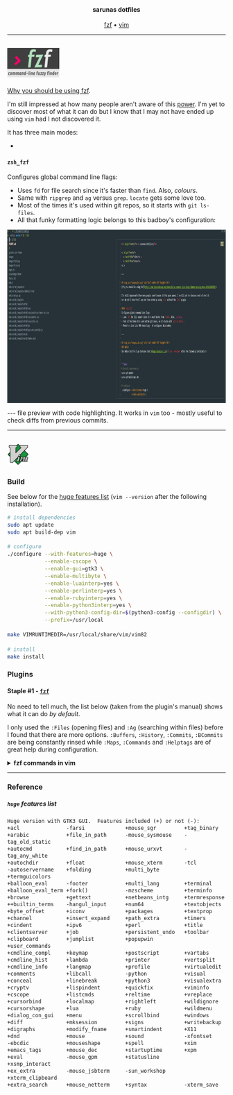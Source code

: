 <h4 align="center"><br> sarunas dotfiles</h4>

<p align="center">
  <a href="#fzf">fzf</a> •
  <a href="#vim">vim</a>
</p>

---

## <img src="images/fzf.png" alt="fzf" width="120" height="68">
[Why you should be using fzf](https://www.freecodecamp.org/news/fzf-a-command-line-fuzzy-finder-missing-demo-a7de312403ff/).

I'm still impressed at how many people aren't aware of this [power](https://github.com/junegunn/fzf).
I'm yet to discover most of what it can do but I know that I may not have ended up using `vim` had I not discovered it.

It has three main modes:

*

#### `zsh_fzf`
Configures global command line flags:
* Uses `fd` for file search since it's faster than `find`. Also, _colours_.
* Same with `ripgrep` and `ag` versus `grep`. `locate` gets some love too.
* Most of the times it's used within git repos, so it starts with `git ls-files`.
* All that funky formatting logic belongs to this badboy's configuration:
<p align="center">
  <img src="images/badboy.png" alt="vim" width="1200" height="400" align="center"></img>
</p>

--- file preview with code highlighting. It works in `vim` too - mostly useful to check diffs from previous commits.



---

## <img src="images/vim.svg" alt="vim" width="50" height="50">
### Build
See below for the [huge features list](#huge-features-list) (`vim --version` after the following installation).


```bash
# install dependencies
sudo apt update
sudo apt build-dep vim

# configure
./configure --with-features=huge \
            --enable-cscope \
            --enable-gui=gtk3 \
            --enable-multibyte \
            --enable-luainterp=yes \
            --enable-perlinterp=yes \
            --enable-rubyinterp=yes \
            --enable-python3interp=yes \
            --with-python3-config-dir=$(python3-config --configdir) \
            --prefix=/usr/local

make VIMRUNTIMEDIR=/usr/local/share/vim/vim82

# install
make install
```

### Plugins
#### Staple #1 - [`fzf`](https://github.com/junegunn/fzf.vim)
No need to tell much, the list below (taken from the plugin's manual) shows what it can do _by default_.

I only used the `:Files` (opening files) and `:Ag` (searching within files) before I found
that there are more options. `:Buffers`, `:History`, `:Commits`, `:BCommits` are being constantly rinsed
while `:Maps`, `:Commands` and `:Helptags` are of great help during configuration.

<details>
  <summary><b>fzf commands in vim</b></summary>

| Command             | List                                                                        |
| ------------------- | ----------------------------------------------------------------------------|
| `:Files [PATH]`     | Files (runs  `$FZF_DEFAULT_COMMAND`  if defined)                            |
| `:GFiles [OPTS]`    | Git files ( `git ls-files` )                                                |
| `:GFiles?`          | Git files ( `git status` )                                                  |
| `:Buffers`          | Open buffers                                                                |
| `:Colors`           | Color schemes                                                               |
| `:Ag [PATTERN]`     | `ag` search result ( `ALT-A`  to select all,  `ALT-D`  to deselect all)     |
| `:Rg [PATTERN]`     | `rg` search result ( `ALT-A`  to select all,  `ALT-D`  to deselect all)     |
| `:Lines [QUERY]`    | Lines in loaded buffers                                                     |
| `:BLines [QUERY]`   | Lines in the current buffer                                                 |
| `:Tags [QUERY]`     | Tags in the project ( `ctags -R` )                                          |
| `:BTags [QUERY]`    | Tags in the current buffer                                                  |
| `:Marks`            | Marks                                                                       |
| `:Windows`          | Windows                                                                     |
| `:Locate PATTERN`   |  `locate`  command output                                                   |
| `:History`          |  `v:oldfiles`  and open buffers                                             |
| `:History:`         | Command history                                                             |
| `:History/`         | Search history                                                              |
| `:Snippets`         | Snippets (`UltiSnips`)                                                      |
| `:Commits`          | Git commits (requires {fugitive.vim}{8})                                    |
| `:BCommits`         | Git commits for the current buffer                                          |
| `:Commands`         | Commands                                                                    |
| `:Maps`             | Normal mode mappings                                                        |
| `:Helptags`         | Help tags [1]                                                               |
| `:Filetypes`        | File types                                                                  |

</details>

---

### Reference

##### `huge` features list
```
Huge version with GTK3 GUI.  Features included (+) or not (-):
+acl               -farsi             +mouse_sgr         +tag_binary
+arabic            +file_in_path      -mouse_sysmouse    -tag_old_static
+autocmd           +find_in_path      +mouse_urxvt       -tag_any_white
+autochdir         +float             +mouse_xterm       -tcl
-autoservername    +folding           +multi_byte        +termguicolors
+balloon_eval      -footer            +multi_lang        +terminal
+balloon_eval_term +fork()            -mzscheme          +terminfo
+browse            +gettext           +netbeans_intg     +termresponse
++builtin_terms    -hangul_input      +num64             +textobjects
+byte_offset       +iconv             +packages          +textprop
+channel           +insert_expand     +path_extra        +timers
+cindent           +ipv6              +perl              +title
+clientserver      +job               +persistent_undo   +toolbar
+clipboard         +jumplist          +popupwin          +user_commands
+cmdline_compl     +keymap            +postscript        +vartabs
+cmdline_hist      +lambda            +printer           +vertsplit
+cmdline_info      +langmap           +profile           +virtualedit
+comments          +libcall           -python            +visual
+conceal           +linebreak         +python3           +visualextra
+cryptv            +lispindent        +quickfix          +viminfo
+cscope            +listcmds          +reltime           +vreplace
+cursorbind        +localmap          +rightleft         +wildignore
+cursorshape       +lua               +ruby              +wildmenu
+dialog_con_gui    +menu              +scrollbind        +windows
+diff              +mksession         +signs             +writebackup
+digraphs          +modify_fname      +smartindent       +X11
+dnd               +mouse             +sound             -xfontset
-ebcdic            +mouseshape        +spell             +xim
+emacs_tags        +mouse_dec         +startuptime       +xpm
+eval              -mouse_gpm         +statusline        +xsmp_interact
+ex_extra          -mouse_jsbterm     -sun_workshop      +xterm_clipboard
+extra_search      +mouse_netterm     +syntax            -xterm_save
```
